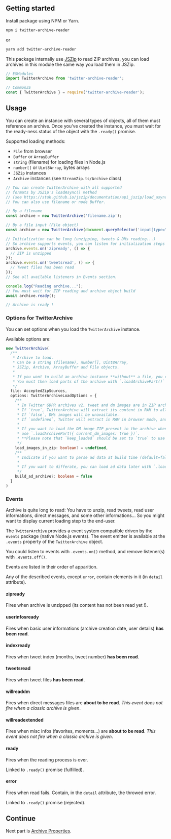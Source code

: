 ## Getting started

Install package using NPM or Yarn.

```bash
npm i twitter-archive-reader
```
or
```bash
yarn add twitter-archive-reader
```

This package internally use [JSZip](https://stuk.github.io/jszip/documentation) to read ZIP archives, you can load archives in this module the same way you load them in JSZip.

```ts
// ESModules
import TwitterArchive from 'twitter-archive-reader';

// CommonJS
const { TwitterArchive } = require('twitter-archive-reader');
```

## Usage

You can create an instance with several types of objects, all of them must reference an archive. 
Once you've created the instance, you must wait for the ready-ness status of the object with the `.ready()` promise.

Supported loading methods:
- `File` from browser
- `Buffer` or `ArrayBuffer`
- `string` (filename) for loading files in Node.js
- `number[]` or `Uint8Array`, bytes arrays
- `JSZip` instances
- `Archive` instances (see `StreamZip.ts/Archive` class)

```ts
// You can create TwitterArchive with all supported 
// formats by JSZip's loadAsync() method 
// (see https://stuk.github.io/jszip/documentation/api_jszip/load_async.html).
// You can also use filename or node Buffer.

// By a filename
const archive = new TwitterArchive('filename.zip');

// By a file input (File object)
const archive = new TwitterArchive(document.querySelector('input[type="file"]').files[0]);

// Initialization can be long (unzipping, tweets & DMs reading...) 
// So archive supports events, you can listen for initialization steps
archive.events.on('zipready', () => {
  // ZIP is unzipped
});
archive.events.on('tweetsread', () => {
  // Tweet files has been read
});
// See all available listeners in Events section.

console.log("Reading archive...");
// You must wait for ZIP reading and archive object build
await archive.ready();

// Archive is ready !
```

### Options for TwitterArchive
You can set options when you load the `TwitterArchive` instance.

Available options are:
```ts
new TwitterArchive(
  /** 
   * Archive to load.
   * Can be a string (filename), number[], Uint8Array,
   * JSZip, Archive, ArrayBuffer and File objects.
   * 
   * If you want to build an archive instance **without** a file, you can pass `null` here.
   * You must then load parts of the archive with `.loadArchivePart()` or `.loadClassicArchivePart()` !
   */
  file: AcceptedZipSources,
  options: TwitterArchiveLoadOptions = {
    /**
     * In Twitter GDPR archives v2, tweet and dm images are in ZIP archives inside the ZIP.
     * If `true`, TwitterArchive will extract its content in RAM to allow the usage of images.
     * If `false`, DMs images will be unavailable.
     * If `undefined`, Twitter will extract in RAM in browser mode, and leave the ZIP untouched in Node.js.
     * 
     * If you want to load the DM image ZIP present in the archive when you want, 
     * use `.loadArchivePart({ current_dm_images: true })`. 
     * **Please note that `keep_loaded` should be set to `true` to use this method !**
     */
    load_images_in_zip: boolean? = undefined,
    /**
     * Indicate if you want to parse ad data at build time (default=false).
     * 
     * If you want to differate, you can load ad data later with `.loadArchivePart({ current_ad_archive: true })`.
     */
    build_ad_archive?: boolean = false
  }
)
```

### Events

Archive is quite long to read: You have to unzip, read tweets, read user informations, direct messages, and some other informations...
So you might want to display current loading step to the end-user.

The `TwitterArchive` provides a event system compatible driven by the `events` package (native Node.js events).
The event emitter is available at the `.events` property of the `TwitterArchive` object.

You could listen to events with `.events.on()` method, and remove listener(s) with `.events.off()`.

Events are listed in their order of apparition.

Any of the described events, except `error`, contain elements in it (in `detail` attribute).

#### zipready

Fires when archive is unzipped (its content has not been read yet !).

#### userinfosready

Fires when basic user informations (archive creation date, user details) **has been read**.


#### indexready

Fires when tweet index (months, tweet number) **has been read**.

#### tweetsread

Fires when tweet files **has been read**.

#### willreaddm

Fires when direct messages files are **about to be read**.
*This event does not fire when a classic archive is given*.

#### willreadextended

Fires when misc infos (favorites, moments...) are **about to be read**.
*This event does not fire when a classic archive is given*.

#### ready

Fires when the reading process is over. 

Linked to `.ready()` promise (fulfilled).

#### error

Fires when read fails.
Contain, in the `detail` attribute, the throwed error.

Linked to `.ready()` promise (rejected).


## Continue

Next part is [Archive Properties](./Archive-properties.md). 
